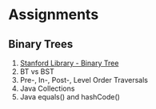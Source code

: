 # Assignments
## Binary Trees
1. [Stanford Library - Binary Tree](http://cslibrary.stanford.edu/110/BinaryTrees.html)
1. BT vs BST
1. Pre-, In-, Post-, Level Order Traversals
1. Java Collections
1. Java equals() and hashCode()


